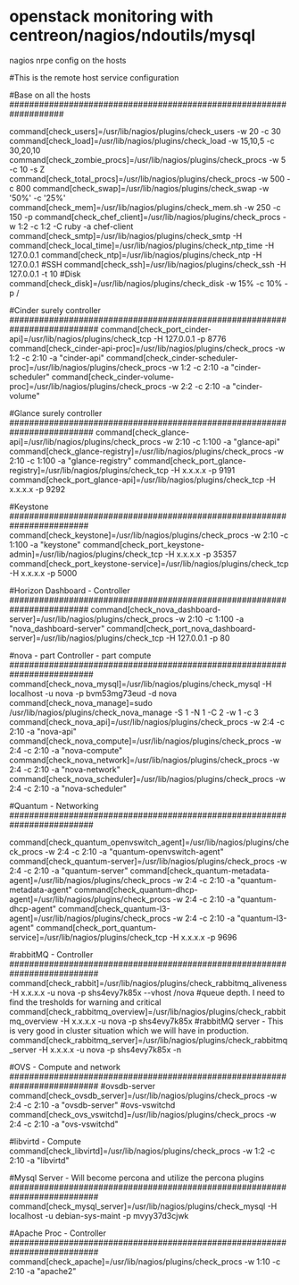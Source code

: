 openstack monitoring with centreon/nagios/ndoutils/mysql
========================================================


nagios nrpe config on the hosts

#This is the remote host service configuration 

#Base on all the hosts
###################################################################

command[check_users]=/usr/lib/nagios/plugins/check_users -w 20 -c
30
command[check_load]=/usr/lib/nagios/plugins/check_load -w 15,10,5 -c 30,20,10
command[check_zombie_procs]=/usr/lib/nagios/plugins/check_procs -w 5 -c 10 -s Z
command[check_total_procs]=/usr/lib/nagios/plugins/check_procs -w 500 -c 800
command[check_swap]=/usr/lib/nagios/plugins/check_swap -w '50%' -c '25%'
command[check_mem]=/usr/lib/nagios/plugins/check_mem.sh -w 250 -c 150 -p
command[check_chef_client]=/usr/lib/nagios/plugins/check_procs -w 1:2 -c 1:2 -C ruby -a chef-client
command[check_smtp]=/usr/lib/nagios/plugins/check_smtp -H
command[check_local_time]=/usr/lib/nagios/plugins/check_ntp_time -H 127.0.0.1
command[check_ntp]=/usr/lib/nagios/plugins/check_ntp -H 127.0.0.1
#SSH
command[check_ssh]=/usr/lib/nagios/plugins/check_ssh -H 127.0.0.1 -t 10
#Disk
command[check_disk]=/usr/lib/nagios/plugins/check_disk -w 15% -c 10% -p /


#Cinder surely controller
##########################################################################
command[check_port_cinder-api]=/usr/lib/nagios/plugins/check_tcp -H  127.0.0.1 -p 8776
command[check_cinder-api-proc]=/usr/lib/nagios/plugins/check_procs -w 1:2 -c 2:10 -a "cinder-api"
command[check_cinder-scheduler-proc]=/usr/lib/nagios/plugins/check_procs -w 1:2 -c 2:10 -a "cinder-scheduler"
command[check_cinder-volume-proc]=/usr/lib/nagios/plugins/check_procs -w 2:2 -c 2:10 -a "cinder-volume"

#Glance surely controller
#########################################################################
command[check_glance-api]=/usr/lib/nagios/plugins/check_procs -w 2:10 -c 1:100 -a "glance-api"
command[check_glance-registry]=/usr/lib/nagios/plugins/check_procs -w 2:10 -c 1:100 -a "glance-registry"
command[check_port_glance-registry]=/usr/lib/nagios/plugins/check_tcp -H x.x.x.x -p 9191
command[check_port_glance-api]=/usr/lib/nagios/plugins/check_tcp -H x.x.x.x -p 9292

#Keystone
########################################################################
command[check_keystone]=/usr/lib/nagios/plugins/check_procs -w 2:10 -c 1:100 -a "keystone"
command[check_port_keystone-admin]=/usr/lib/nagios/plugins/check_tcp -H x.x.x.x -p 35357
command[check_port_keystone-service]=/usr/lib/nagios/plugins/check_tcp -H x.x.x.x -p 5000

#Horizon Dashboard - Controller
########################################################################
command[check_nova_dashboard-server]=/usr/lib/nagios/plugins/check_procs -w 2:10 -c 1:100 -a "nova_dashboard-server"
command[check_port_nova_dashboard-server]=/usr/lib/nagios/plugins/check_tcp -H 127.0.0.1 -p 80

#nova - part Controller - part compute 
#########################################################################
command[check_nova_mysql]=/usr/lib/nagios/plugins/check_mysql -H localhost -u nova -p bvm53mg73eud -d nova
command[check_nova_manage]=sudo /usr/lib/nagios/plugins/check_nova_manage -S 1 -N 1 -C 2 -w 1 -c 3
command[check_nova_api]=/usr/lib/nagios/plugins/check_procs -w 2:4 -c 2:10 -a "nova-api"
command[check_nova_compute]=/usr/lib/nagios/plugins/check_procs -w 2:4 -c 2:10 -a "nova-compute"
command[check_nova_network]=/usr/lib/nagios/plugins/check_procs -w 2:4 -c 2:10 -a "nova-network"
command[check_nova_scheduler]=/usr/lib/nagios/plugins/check_procs -w 2:4 -c 2:10 -a "nova-scheduler"

#Quantum - Networking
#########################################################################

command[check_quantum_openvswitch_agent]=/usr/lib/nagios/plugins/check_procs -w 2:4 -c 2:10 -a "quantum-openvswitch-agent"
command[check_quantum-server]=/usr/lib/nagios/plugins/check_procs -w 2:4 -c 2:10 -a "quantum-server"
command[check_quantum-metadata-agent]=/usr/lib/nagios/plugins/check_procs -w 2:4 -c 2:10 -a "quantum-metadata-agent"
command[check_quantum-dhcp-agent]=/usr/lib/nagios/plugins/check_procs -w 2:4 -c 2:10 -a "quantum-dhcp-agent"
command[check_quantum-l3-agent]=/usr/lib/nagios/plugins/check_procs -w 2:4 -c 2:10 -a "quantum-l3-agent"
command[check_port_quantum-service]=/usr/lib/nagios/plugins/check_tcp -H x.x.x.x -p 9696

#rabbitMQ - Controller
##########################################################################
command[check_rabbit]=/usr/lib/nagios/plugins/check_rabbitmq_aliveness -H x.x.x.x -u nova -p shs4evy7k85x --vhost /nova
#queue depth. I need to find the tresholds for warning and critical
command[check_rabbitmq_overview]=/usr/lib/nagios/plugins/check_rabbitmq_overview  -H x.x.x.x -u nova -p shs4evy7k85x
#rabbitMQ server - This is very good in cluster situation which we will have in production.
command[check_rabbitmq_server]=/usr/lib/nagios/plugins/check_rabbitmq_server  -H x.x.x.x -u nova -p shs4evy7k85x -n


#OVS - Compute and network
##########################################################################
#ovsdb-server
command[check_ovsdb_server]=/usr/lib/nagios/plugins/check_procs -w 2:4 -c 2:10 -a "ovsdb-server"
#ovs-vswitchd
command[check_ovs_vswitchd]=/usr/lib/nagios/plugins/check_procs -w 2:4 -c 2:10 -a "ovs-vswitchd"

#libvirtd - Compute
command[check_libvirtd]=/usr/lib/nagios/plugins/check_procs -w 1:2 -c 2:10 -a "libvirtd"

#Mysql Server - Will become percona and utilize the percona plugins
##########################################################################
command[check_mysql_server]=/usr/lib/nagios/plugins/check_mysql -H localhost -u debian-sys-maint -p mvyy37d3cjwk


#Apache Proc - Controller
##########################################################################
command[check_apache]=/usr/lib/nagios/plugins/check_procs -w 1:10 -c 2:10 -a "apache2"
